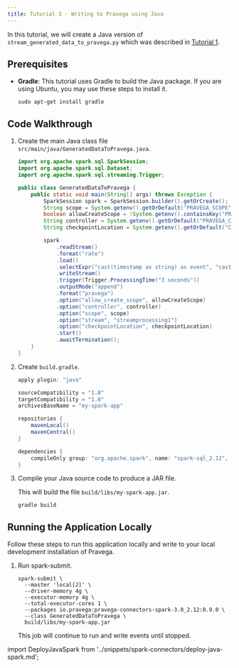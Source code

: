 ```yaml
---
title: Tutorial 3 - Writing to Pravega using Java
---
```


<!--
Copyright (c) Dell Inc., or its subsidiaries. All Rights Reserved.
Licensed under the Apache License, Version 2.0 (the "License");
you may not use this file except in compliance with the License.
You may obtain a copy of the License at
    http://www.apache.org/licenses/LICENSE-2.0
-->

In this tutorial, we will create a Java version of `stream_generated_data_to_pravega.py` which was described in [Tutorial 1](tutorial-1-writing-to-pravega.md).

## Prerequisites

- **Gradle**: This tutorial uses Gradle to build the Java package. If you are using Ubuntu, you may use these steps to install it.

    ```shell
    sudo apt-get install gradle
    ```

## Code Walkthrough

1. Create the main Java class file `src/main/java/GeneratedDataToPravega.java`.

    ```java title="src/main/java/GeneratedDataToPravega.java"
    import org.apache.spark.sql.SparkSession;
    import org.apache.spark.sql.Dataset;
    import org.apache.spark.sql.streaming.Trigger;

    public class GeneratedDataToPravega {
        public static void main(String[] args) throws Exception {
            SparkSession spark = SparkSession.builder().getOrCreate();
            String scope = System.getenv().getOrDefault("PRAVEGA_SCOPE", "examples");
            boolean allowCreateScope = !System.getenv().containsKey("PROJECT_NAME");
            String controller = System.getenv().getOrDefault("PRAVEGA_CONTROLLER_URI", "tcp://127.0.0.1:9090");
            String checkpointLocation = System.getenv().getOrDefault("CHECKPOINT_DIR", "/tmp/spark-checkpoints-GeneratedDataToPravega");

            spark
                .readStream()
                .format("rate")
                .load()
                .selectExpr("cast(timestamp as string) as event", "cast(value as string) as routing_key")
                .writeStream()
                .trigger(Trigger.ProcessingTime("3 seconds"))
                .outputMode("append")
                .format("pravega")
                .option("allow_create_scope", allowCreateScope)
                .option("controller", controller)
                .option("scope", scope)
                .option("stream", "streamprocessing1")
                .option("checkpointLocation", checkpointLocation)
                .start()
                .awaitTermination();
        }
    }
    ```

2. Create `build.gradle`.

    ```gradle title="build.gradle"
    apply plugin: "java"

    sourceCompatibility = "1.8"
    targetCompatibility = "1.8"
    archivesBaseName = "my-spark-app"

    repositories {
        mavenLocal()
        mavenCentral()
    }

    dependencies {
        compileOnly group: "org.apache.spark", name: "spark-sql_2.12", version: "3.0.1"
    }
    ```

3. Compile your Java source code to produce a JAR file.

   This will build the file `build/libs/my-spark-app.jar`.

   ```shell
   gradle build
   ```

## Running the Application Locally

Follow these steps to run this application locally and write to your local development installation of Pravega.

1. Run spark-submit.

    ```shell
    spark-submit \
      --master 'local[2]' \
      --driver-memory 4g \
      --executor-memory 4g \
      --total-executor-cores 1 \
      --packages io.pravega:pravega-connectors-spark-3.0_2.12:0.9.0 \
      --class GeneratedDataToPravega \
      build/libs/my-spark-app.jar
    ```

   This job will continue to run and write events until stopped.

import DeployJavaSpark from '../snippets/spark-connectors/deploy-java-spark.md';

<DeployJavaSpark />
